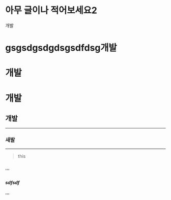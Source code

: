 # 아무 글이나 적어보세요2
개발

gsgsdgsdgdsgsdfdsg개발
=====
개발
=====
# 개발
## 개발
-----
### 새발
-----
> this
>> ##
'''
##### sdfsdf
'''
>> #
